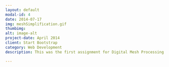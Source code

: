 ```yaml
---
layout: default
modal-id: 4
date: 2014-07-17
img: meshSimplification.gif
thumbimg:
alt: image-alt
project-date: April 2014
client: Start Bootstrap
category: Web Development
description: This was the first assignment for Digital Mesh Processing class in NTUST. We were tasked with implementing Dr. Michael Garland's "Surface Simplification Using Quadric Error Metrics".

---
```

